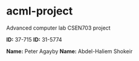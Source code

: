 # acml-project
Advanced computer lab CSEN703 project

**ID:** 37-715
**ID:** 31-5774

**Name:** Peter Agayby
**Name:** Abdel-Haliem Shokeir
